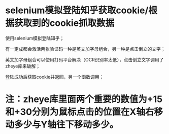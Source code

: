 # selenium模拟登陆知乎获取cookie/根据获取到的cookie抓取数据
使用selenium模拟登陆知乎；

有一定成都会激活两张验证码一种是英文加字母组合，另一种是点击倒立的文字；

英文加字母组合可以使用打码平台解决（OCR识别率太低），点击倒立文字调用了zheye库来破解；

登陆成功后获取cookie并返回，另一个函数调用；


# 注：zheye库里面两个重要的数值为+15和+30分别为鼠标点击的位置在X轴右移动多少与Y轴往下移动多少。
